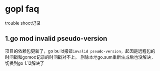 # gopl faq
trouble shoot记录
## 1.go mod invalid pseudo-version
项目的依赖包更新了，go build报错`invalid pseudo-version`，起因是远程包的时间戳和gomod记录的时间戳对不上。
删除本地go.sum重新生成后也没解决，切换到go 1.12解决了
